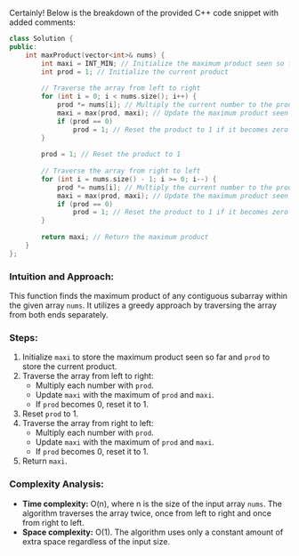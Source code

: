 Certainly! Below is the breakdown of the provided C++ code snippet with added comments:

```cpp
class Solution {
public:
    int maxProduct(vector<int>& nums) {
        int maxi = INT_MIN; // Initialize the maximum product seen so far to negative infinity
        int prod = 1; // Initialize the current product
        
        // Traverse the array from left to right
        for (int i = 0; i < nums.size(); i++) {
            prod *= nums[i]; // Multiply the current number to the product
            maxi = max(prod, maxi); // Update the maximum product seen so far
            if (prod == 0)
                prod = 1; // Reset the product to 1 if it becomes zero
        }
        
        prod = 1; // Reset the product to 1
        
        // Traverse the array from right to left
        for (int i = nums.size() - 1; i >= 0; i--) {
            prod *= nums[i]; // Multiply the current number to the product
            maxi = max(prod, maxi); // Update the maximum product seen so far
            if (prod == 0)
                prod = 1; // Reset the product to 1 if it becomes zero
        }
        
        return maxi; // Return the maximum product
    }
};
```

### Intuition and Approach:
This function finds the maximum product of any contiguous subarray within the given array `nums`. It utilizes a greedy approach by traversing the array from both ends separately.

### Steps:
1. Initialize `maxi` to store the maximum product seen so far and `prod` to store the current product.
2. Traverse the array from left to right:
   - Multiply each number with `prod`.
   - Update `maxi` with the maximum of `prod` and `maxi`.
   - If `prod` becomes 0, reset it to 1.
3. Reset `prod` to 1.
4. Traverse the array from right to left:
   - Multiply each number with `prod`.
   - Update `maxi` with the maximum of `prod` and `maxi`.
   - If `prod` becomes 0, reset it to 1.
5. Return `maxi`.

### Complexity Analysis:
- **Time complexity:** O(n), where n is the size of the input array `nums`. The algorithm traverses the array twice, once from left to right and once from right to left.
- **Space complexity:** O(1). The algorithm uses only a constant amount of extra space regardless of the input size.